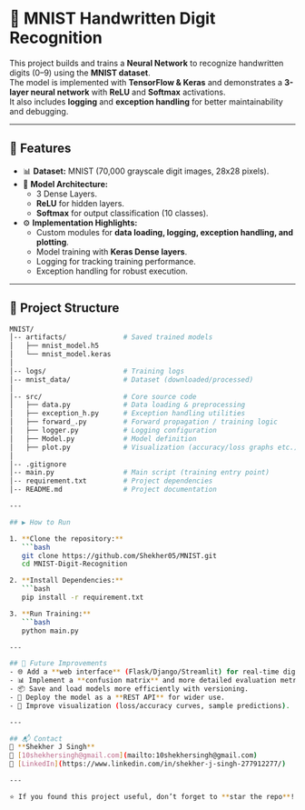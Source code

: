 # 📝 MNIST Handwritten Digit Recognition  

This project builds and trains a **Neural Network** to recognize handwritten digits (0–9) using the **MNIST dataset**.  
The model is implemented with **TensorFlow & Keras** and demonstrates a **3-layer neural network** with **ReLU** and **Softmax** activations.  
It also includes **logging** and **exception handling** for better maintainability and debugging.  

---

## 🚀 Features  
- 📊 **Dataset:** MNIST (70,000 grayscale digit images, 28x28 pixels).  
- 🧠 **Model Architecture:**  
  - 3 Dense Layers.  
  - **ReLU** for hidden layers.  
  - **Softmax** for output classification (10 classes).  
- ⚙️ **Implementation Highlights:**  
  - Custom modules for **data loading, logging, exception handling, and plotting**.  
  - Model training with **Keras Dense layers**.  
  - Logging for tracking training performance.  
  - Exception handling for robust execution.  

---

## 📂 Project Structure  
```bash
MNIST/
│-- artifacts/              # Saved trained models
│   ├── mnist_model.h5
│   └── mnist_model.keras
│
│-- logs/                   # Training logs
│-- mnist_data/             # Dataset (downloaded/processed)
│
│-- src/                    # Core source code
│   ├── data.py             # Data loading & preprocessing
│   ├── exception_h.py      # Exception handling utilities
│   ├── forward_.py         # Forward propagation / training logic
│   ├── logger.py           # Logging configuration
│   ├── Model.py            # Model definition
│   ├── plot.py             # Visualization (accuracy/loss graphs etc.)
│
│-- .gitignore
│-- main.py                 # Main script (training entry point)
│-- requirement.txt         # Project dependencies
│-- README.md               # Project documentation

---

## ▶️ How to Run  

1. **Clone the repository:**  
   ```bash
   git clone https://github.com/Shekher05/MNIST.git
   cd MNIST-Digit-Recognition

2. **Install Dependencies:**
   ```bash
   pip install -r requirement.txt

3. **Run Training:**
   ```bash
   python main.py

---

## 🔮 Future Improvements  
- 🌐 Add a **web interface** (Flask/Django/Streamlit) for real-time digit recognition.  
- 📊 Implement a **confusion matrix** and more detailed evaluation metrics.  
- 📦 Save and load models more efficiently with versioning.  
- 🚀 Deploy the model as a **REST API** for wider use.  
- 🎨 Improve visualization (loss/accuracy curves, sample predictions).  

---

## 📬 Contact  
👤 **Shekher J Singh**  
📧 [10shekhersingh@gmail.com](mailto:10shekhersingh@gmail.com)  
🔗 [LinkedIn](https://www.linkedin.com/in/shekher-j-singh-277912277/)  

---

⭐ If you found this project useful, don’t forget to **star the repo**!  



